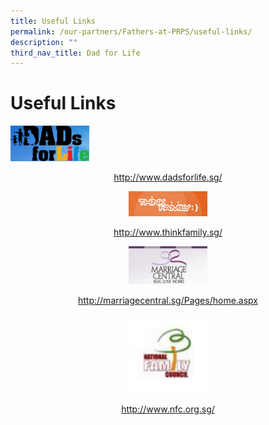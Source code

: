 ```yaml
---
title: Useful Links
permalink: /our-partners/Fathers-at-PRPS/useful-links/
description: ""
third_nav_title: Dad for Life
---
```


# **Useful Links**

<img src="/images/DadsforLife.jpg" 
		 style="width:25%">
<center><a href="http://www.dadsforlife.sg/">http://www.dadsforlife.sg/</a>
	
<img src="/images/thinkfamily.jpg" 
		 style="width:25%">
<center><a href="http://www.thinkfamily.sg/">http://www.thinkfamily.sg/</a>

<img src="/images/marriageCentral.gif" 
		 style="width:25%">
<center><a href="http://marriagecentral.sg/Pages/home.aspx">http://marriagecentral.sg/Pages/home.aspx</a>
	
<img src="/images/NFC.jpg" 
		 style="width:25%">
<center><a href="http://www.nfc.org.sg/">http://www.nfc.org.sg/</a>